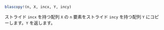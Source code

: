 ```julia
blascopy!(n, X, incx, Y, incy)
```

ストライド `incx` を持つ配列 `X` の `n` 要素をストライド `incy` を持つ配列 `Y` にコピーします。`Y` を返します。
